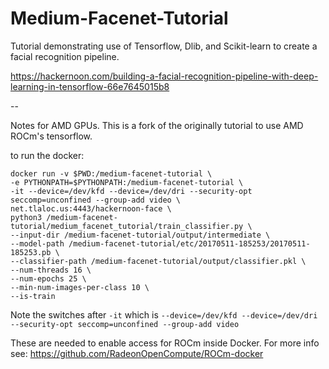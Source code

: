 # Medium-Facenet-Tutorial

Tutorial demonstrating use of Tensorflow, Dlib, and Scikit-learn to create a facial recognition pipeline.

https://hackernoon.com/building-a-facial-recognition-pipeline-with-deep-learning-in-tensorflow-66e7645015b8

--

Notes for AMD GPUs. This is a fork of the originally tutorial to use AMD ROCm's tensorflow.

to run the docker:

```
docker run -v $PWD:/medium-facenet-tutorial \
-e PYTHONPATH=$PYTHONPATH:/medium-facenet-tutorial \
-it --device=/dev/kfd --device=/dev/dri --security-opt seccomp=unconfined --group-add video \
net.tlaloc.us:4443/hackernoon-face \
python3 /medium-facenet-tutorial/medium_facenet_tutorial/train_classifier.py \
--input-dir /medium-facenet-tutorial/output/intermediate \
--model-path /medium-facenet-tutorial/etc/20170511-185253/20170511-185253.pb \
--classifier-path /medium-facenet-tutorial/output/classifier.pkl \
--num-threads 16 \
--num-epochs 25 \
--min-num-images-per-class 10 \
--is-train 
```

Note the switches after `-it` which is `--device=/dev/kfd --device=/dev/dri --security-opt seccomp=unconfined --group-add video`

These are needed to enable access for ROCm inside Docker. For more info see: https://github.com/RadeonOpenCompute/ROCm-docker